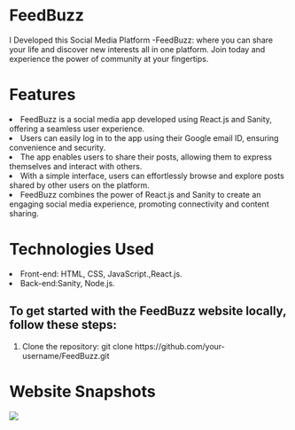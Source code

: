 # FeedBuzz
I Developed this Social Media Platform -FeedBuzz:  where you can share your life and discover new interests all in one platform. Join today and experience the power of community at your fingertips.


<h1>Features</h1>
<li>FeedBuzz is a social media app developed using React.js and Sanity, offering a seamless user experience.</li>
<li>Users can easily log in to the app using their Google email ID, ensuring convenience and security.</li>
<li> The app enables users to share their posts, allowing them to express themselves and interact with others.</li>
<li> With a simple interface, users can effortlessly browse and explore posts shared by other users on the platform.</li>
<li> FeedBuzz combines the power of React.js and Sanity to create an engaging social media experience, promoting connectivity and content sharing.</li>

<h1>Technologies Used</h1>
<li>Front-end: HTML, CSS, JavaScript.,React.js.</li>
<li>Back-end:Sanity, Node.js.</li>

<h2>To get started with the FeedBuzz website locally, follow these steps:</h2>
<ol>
  <li>Clone the repository:
    git clone https://github.com/your-username/FeedBuzz.git
  </li>
</ol>

<h1> Website Snapshots</h1>
<img src=
